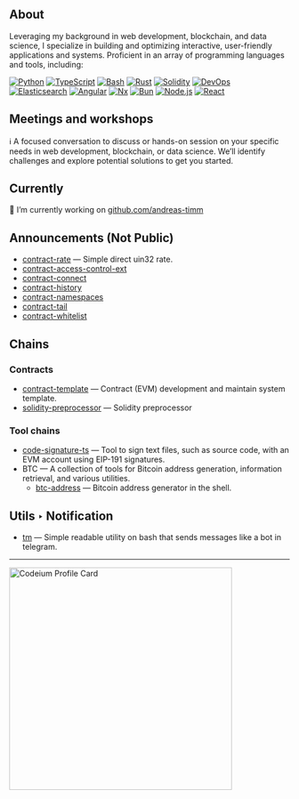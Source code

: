 ## About
Leveraging my background in web development, blockchain, and data science, I specialize in building and optimizing interactive, user-friendly applications and systems. Proficient in an array of programming languages and tools, including:

[![Python](https://img.shields.io/badge/Python-%233776AB.svg?style=for-the-badge&logo=python&logoColor=white)](https://www.python.org/)
[![TypeScript](https://img.shields.io/badge/TypeScript-%23007ACC.svg?style=for-the-badge&logo=typescript&logoColor=white)](https://www.typescriptlang.org/)
[![Bash](https://img.shields.io/badge/Bash-%234EAA25.svg?style=for-the-badge&logo=gnu-bash&logoColor=white)](https://www.gnu.org/software/bash/)
[![Rust](https://img.shields.io/badge/Rust-%23000000.svg?style=for-the-badge&logo=rust&logoColor=white)](https://www.rust-lang.org/)
[![Solidity](https://img.shields.io/badge/Solidity-%23363636.svg?style=for-the-badge&logo=solidity&logoColor=white)](https://docs.soliditylang.org/)
[![DevOps](https://img.shields.io/badge/DevOps-%2300ADD8.svg?style=for-the-badge&logo=devops&logoColor=white)](https://en.wikipedia.org/wiki/DevOps)
[![Elasticsearch](https://img.shields.io/badge/Elasticsearch-%23005571.svg?style=for-the-badge&logo=elasticsearch&logoColor=white)](https://www.elastic.co/elasticsearch/)
[![Angular](https://img.shields.io/badge/Angular-%23DD0031.svg?style=for-the-badge&logo=angular&logoColor=white)](https://angular.io/)
[![Nx](https://img.shields.io/badge/Nx-%2300ADD8.svg?style=for-the-badge&logo=nx&logoColor=white)](https://nx.dev/)
[![Bun](https://img.shields.io/badge/Bun-%23000000.svg?style=for-the-badge&logo=bun&logoColor=white)](https://bun.sh/)
[![Node.js](https://img.shields.io/badge/Node.js-%23339933.svg?style=for-the-badge&logo=nodedotjs&logoColor=white)](https://nodejs.org/)
[![React](https://img.shields.io/badge/React-%23E7E7E7FF.svg?style=for-the-badge&logo=react&logoColor=%23A7A7A7)](https://reactjs.org/)


## Meetings and workshops
ℹ️ A focused conversation to discuss or hands-on session on your specific needs in web development, blockchain, or data science. We’ll identify challenges and explore potential solutions to get you started.

## Currently
🔭 I’m currently working on [github.com/andreas-timm](https://github.com/andreas-timm)

## Announcements (Not Public)
- [contract-rate](https://github.com/andreas-timm/contract-rate) — Simple direct uin32 rate.
- [contract-access-control-ext](https://github.com/andreas-timm/contract-access-control-ext)
- [contract-connect](https://github.com/andreas-timm/contract-connect)
- [contract-history](https://github.com/andreas-timm/contract-history)
- [contract-namespaces](https://github.com/andreas-timm/contract-namespaces)
- [contract-tail](https://github.com/andreas-timm/contract-tail)
- [contract-whitelist](https://github.com/andreas-timm/contract-whitelist)

## Chains
### Contracts
- [contract-template](https://github.com/andreas-timm/contract-template) — Contract (EVM) development and maintain system template.
- [solidity-preprocessor](https://github.com/andreas-timm/solidity-preprocessor) — Solidity preprocessor

### Tool chains
- [code-signature-ts](https://github.com/andreas-timm/code-signature-ts) — Tool to sign text files, such as source code, with an EVM account using EIP-191 signatures.
- BTC — A collection of tools for Bitcoin address generation, information retrieval, and various utilities.
  - [btc-address](https://github.com/andreas-timm/btc-address) — Bitcoin address generator in the shell.

## Utils ‣ Notification
- [tm](https://github.com/andreas-timm/tm) — Simple readable utility on bash that sends messages like a bot in telegram.

---

<a href="https://codeium.com/profile/andreas-timm" title="Codeium Andreas Timm Profile">
<img src="https://codeium.com/profile/andreas-timm/card.png" width="400" alt="Codeium Profile Card" /></a>
